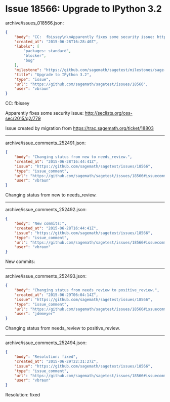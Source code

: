 # Issue 18566: Upgrade to IPython 3.2

archive/issues_018566.json:
```json
{
    "body": "CC:  fbissey\n\nApparently fixes some security issue: http://seclists.org/oss-sec/2015/q2/779\n\nIssue created by migration from https://trac.sagemath.org/ticket/18803\n\n",
    "created_at": "2015-06-28T16:28:40Z",
    "labels": [
        "packages: standard",
        "blocker",
        "bug"
    ],
    "milestone": "https://github.com/sagemath/sagetest/milestones/sage-6.8",
    "title": "Upgrade to IPython 3.2",
    "type": "issue",
    "url": "https://github.com/sagemath/sagetest/issues/18566",
    "user": "vbraun"
}
```
CC:  fbissey

Apparently fixes some security issue: http://seclists.org/oss-sec/2015/q2/779

Issue created by migration from https://trac.sagemath.org/ticket/18803





---

archive/issue_comments_252491.json:
```json
{
    "body": "Changing status from new to needs_review.",
    "created_at": "2015-06-28T16:44:41Z",
    "issue": "https://github.com/sagemath/sagetest/issues/18566",
    "type": "issue_comment",
    "url": "https://github.com/sagemath/sagetest/issues/18566#issuecomment-252491",
    "user": "vbraun"
}
```

Changing status from new to needs_review.



---

archive/issue_comments_252492.json:
```json
{
    "body": "New commits:",
    "created_at": "2015-06-28T16:44:41Z",
    "issue": "https://github.com/sagemath/sagetest/issues/18566",
    "type": "issue_comment",
    "url": "https://github.com/sagemath/sagetest/issues/18566#issuecomment-252492",
    "user": "vbraun"
}
```

New commits:



---

archive/issue_comments_252493.json:
```json
{
    "body": "Changing status from needs_review to positive_review.",
    "created_at": "2015-06-29T06:04:14Z",
    "issue": "https://github.com/sagemath/sagetest/issues/18566",
    "type": "issue_comment",
    "url": "https://github.com/sagemath/sagetest/issues/18566#issuecomment-252493",
    "user": "jdemeyer"
}
```

Changing status from needs_review to positive_review.



---

archive/issue_comments_252494.json:
```json
{
    "body": "Resolution: fixed",
    "created_at": "2015-06-29T22:31:27Z",
    "issue": "https://github.com/sagemath/sagetest/issues/18566",
    "type": "issue_comment",
    "url": "https://github.com/sagemath/sagetest/issues/18566#issuecomment-252494",
    "user": "vbraun"
}
```

Resolution: fixed

